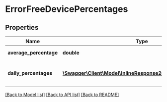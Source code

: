 # ErrorFreeDevicePercentages

## Properties
Name | Type | Description | Notes
------------ | ------------- | ------------- | -------------
**average_percentage** | **double** | Average percentage | [optional] 
**daily_percentages** | [**\Swagger\Client\Model\InlineResponse20047DailyPercentages[]**](InlineResponse20047DailyPercentages.md) | The error-free percentage per day. | [optional] 

[[Back to Model list]](../README.md#documentation-for-models) [[Back to API list]](../README.md#documentation-for-api-endpoints) [[Back to README]](../README.md)



